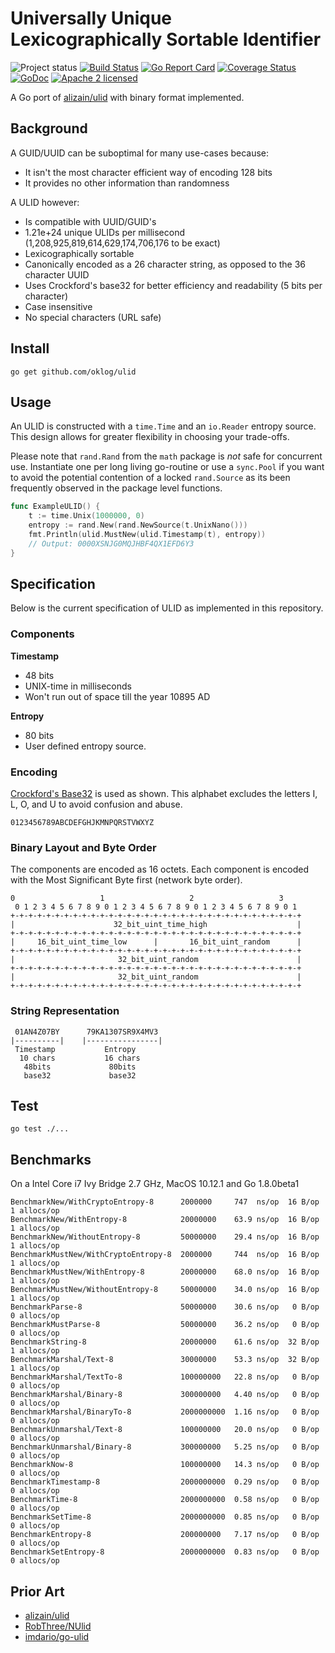 # Universally Unique Lexicographically Sortable Identifier

![Project status](https://img.shields.io/badge/version-0.2.0-yellow.svg)
[![Build Status](https://secure.travis-ci.org/oklog/ulid.png)](http://travis-ci.org/oklog/ulid)
[![Go Report Card](https://goreportcard.com/badge/oklog/ulid?cache=0)](https://goreportcard.com/report/oklog/ulid)
[![Coverage Status](https://coveralls.io/repos/github/oklog/ulid/badge.svg?branch=master&cache=0)](https://coveralls.io/github/oklog/ulid?branch=master)
[![GoDoc](https://godoc.org/github.com/oklog/ulid?status.svg)](https://godoc.org/github.com/oklog/ulid)
[![Apache 2 licensed](https://img.shields.io/badge/license-Apache2-blue.svg)](https://raw.githubusercontent.com/oklog/ulid/master/LICENSE)

A Go port of [alizain/ulid](https://github.com/alizain/ulid) with binary format implemented.

## Background

A GUID/UUID can be suboptimal for many use-cases because:

- It isn't the most character efficient way of encoding 128 bits
- It provides no other information than randomness

A ULID however:

- Is compatible with UUID/GUID's
- 1.21e+24 unique ULIDs per millisecond (1,208,925,819,614,629,174,706,176 to be exact)
- Lexicographically sortable
- Canonically encoded as a 26 character string, as opposed to the 36 character UUID
- Uses Crockford's base32 for better efficiency and readability (5 bits per character)
- Case insensitive
- No special characters (URL safe)

## Install

```shell
go get github.com/oklog/ulid
```

## Usage

An ULID is constructed with a `time.Time` and an `io.Reader` entropy source.
This design allows for greater flexibility in choosing your trade-offs.

Please note that `rand.Rand` from the `math` package is *not* safe for concurrent use.
Instantiate one per long living go-routine or use a `sync.Pool` if you want to avoid the potential contention of a locked `rand.Source` as its been frequently observed in the package level functions.

```go
func ExampleULID() {
	t := time.Unix(1000000, 0)
	entropy := rand.New(rand.NewSource(t.UnixNano()))
	fmt.Println(ulid.MustNew(ulid.Timestamp(t), entropy))
	// Output: 0000XSNJG0MQJHBF4QX1EFD6Y3
}

```

## Specification

Below is the current specification of ULID as implemented in this repository.

### Components

**Timestamp**
- 48 bits
- UNIX-time in milliseconds
- Won't run out of space till the year 10895 AD

**Entropy**
- 80 bits
- User defined entropy source.

### Encoding

[Crockford's Base32](http://www.crockford.com/wrmg/base32.html) is used as shown.
This alphabet excludes the letters I, L, O, and U to avoid confusion and abuse.

```
0123456789ABCDEFGHJKMNPQRSTVWXYZ
```

### Binary Layout and Byte Order

The components are encoded as 16 octets. Each component is encoded with the Most Significant Byte first (network byte order).

```
0                   1                   2                   3
 0 1 2 3 4 5 6 7 8 9 0 1 2 3 4 5 6 7 8 9 0 1 2 3 4 5 6 7 8 9 0 1
+-+-+-+-+-+-+-+-+-+-+-+-+-+-+-+-+-+-+-+-+-+-+-+-+-+-+-+-+-+-+-+-+
|                      32_bit_uint_time_high                    |
+-+-+-+-+-+-+-+-+-+-+-+-+-+-+-+-+-+-+-+-+-+-+-+-+-+-+-+-+-+-+-+-+
|     16_bit_uint_time_low      |       16_bit_uint_random      |
+-+-+-+-+-+-+-+-+-+-+-+-+-+-+-+-+-+-+-+-+-+-+-+-+-+-+-+-+-+-+-+-+
|                       32_bit_uint_random                      |
+-+-+-+-+-+-+-+-+-+-+-+-+-+-+-+-+-+-+-+-+-+-+-+-+-+-+-+-+-+-+-+-+
|                       32_bit_uint_random                      |
+-+-+-+-+-+-+-+-+-+-+-+-+-+-+-+-+-+-+-+-+-+-+-+-+-+-+-+-+-+-+-+-+
```

### String Representation

```
 01AN4Z07BY      79KA1307SR9X4MV3
|----------|    |----------------|
 Timestamp           Entropy
  10 chars           16 chars
   48bits             80bits
   base32             base32
```

## Test

```shell
go test ./...
```

## Benchmarks

On a Intel Core i7 Ivy Bridge 2.7 GHz, MacOS 10.12.1 and Go 1.8.0beta1

```
BenchmarkNew/WithCryptoEntropy-8      2000000     747  ns/op  16 B/op  1 allocs/op
BenchmarkNew/WithEntropy-8            20000000    63.9 ns/op  16 B/op  1 allocs/op
BenchmarkNew/WithoutEntropy-8         50000000    29.4 ns/op  16 B/op  1 allocs/op
BenchmarkMustNew/WithCryptoEntropy-8  2000000     744  ns/op  16 B/op  1 allocs/op
BenchmarkMustNew/WithEntropy-8        20000000    68.0 ns/op  16 B/op  1 allocs/op
BenchmarkMustNew/WithoutEntropy-8     50000000    34.0 ns/op  16 B/op  1 allocs/op
BenchmarkParse-8                      50000000    30.6 ns/op   0 B/op  0 allocs/op
BenchmarkMustParse-8                  50000000    36.2 ns/op   0 B/op  0 allocs/op
BenchmarkString-8                     20000000    61.6 ns/op  32 B/op  1 allocs/op
BenchmarkMarshal/Text-8               30000000    53.3 ns/op  32 B/op  1 allocs/op
BenchmarkMarshal/TextTo-8             100000000   22.8 ns/op   0 B/op  0 allocs/op
BenchmarkMarshal/Binary-8             300000000   4.40 ns/op   0 B/op  0 allocs/op
BenchmarkMarshal/BinaryTo-8           2000000000  1.16 ns/op   0 B/op  0 allocs/op
BenchmarkUnmarshal/Text-8             100000000   20.0 ns/op   0 B/op  0 allocs/op
BenchmarkUnmarshal/Binary-8           300000000   5.25 ns/op   0 B/op  0 allocs/op
BenchmarkNow-8                        100000000   14.3 ns/op   0 B/op  0 allocs/op
BenchmarkTimestamp-8                  2000000000  0.29 ns/op   0 B/op  0 allocs/op
BenchmarkTime-8                       2000000000  0.58 ns/op   0 B/op  0 allocs/op
BenchmarkSetTime-8                    2000000000  0.85 ns/op   0 B/op  0 allocs/op
BenchmarkEntropy-8                    200000000   7.17 ns/op   0 B/op  0 allocs/op
BenchmarkSetEntropy-8                 2000000000  0.83 ns/op   0 B/op  0 allocs/op
```

## Prior Art

- [alizain/ulid](https://github.com/alizain/ulid)
- [RobThree/NUlid](https://github.com/RobThree/NUlid)
- [imdario/go-ulid](https://github.com/imdario/go-ulid)
